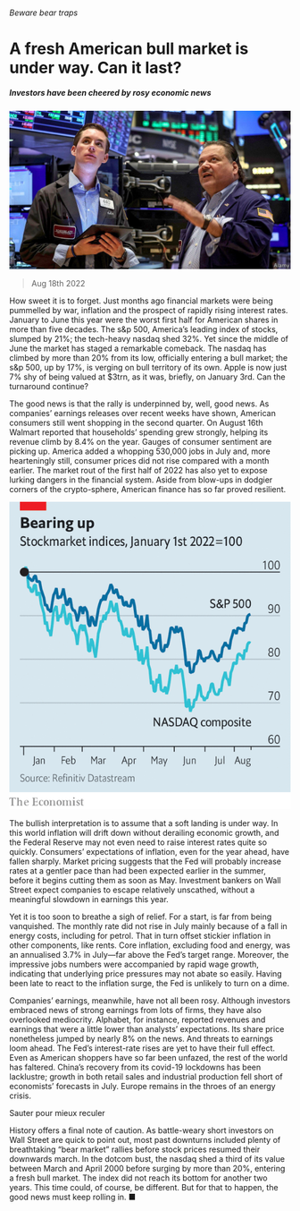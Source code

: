 ###### Beware bear traps

# A fresh American bull market is under way. Can it last? 

##### Investors have been cheered by rosy economic news 

![image](images/20220830_LDP501.jpg) 

> Aug 18th 2022 

How sweet it is to forget. Just months ago financial markets were being pummelled by war, inflation and the prospect of rapidly rising interest rates. January to June this year were the worst first half for American shares in more than five decades. The s&amp;p 500, America’s leading index of stocks, slumped by 21%; the tech-heavy nasdaq shed 32%. Yet since the middle of June the market has staged a remarkable comeback. The nasdaq has climbed by more than 20% from its low, officially entering a bull market; the s&amp;p 500, up by 17%, is verging on bull territory of its own. Apple is now just 7% shy of being valued at $3trn, as it was, briefly, on January 3rd. Can the turnaround continue? 

The good news is that the rally is underpinned by, well, good news. As companies’ earnings releases over recent weeks have shown, American consumers still went shopping in the second quarter. On August 16th Walmart reported that households’ spending grew strongly, helping its revenue climb by 8.4% on the year. Gauges of consumer sentiment are picking up. America added a whopping 530,000 jobs in July and, more hearteningly still, consumer prices did not rise compared with a month earlier. The market rout of the first half of 2022 has also yet to expose lurking dangers in the financial system. Aside from blow-ups in dodgier corners of the crypto-sphere, American finance has so far proved resilient. 

![image](images/20220820_LDC567.png) 


The bullish interpretation is to assume that a soft landing is under way. In this world inflation will drift down without derailing economic growth, and the Federal Reserve may not even need to raise interest rates quite so quickly. Consumers’ expectations of inflation, even for the year ahead, have fallen sharply. Market pricing suggests that the Fed will probably increase rates at a gentler pace than had been expected earlier in the summer, before it begins cutting them as soon as May. Investment bankers on Wall Street expect companies to escape relatively unscathed, without a meaningful slowdown in earnings this year.

Yet it is too soon to breathe a sigh of relief. For a start,  is far from being vanquished. The monthly rate did not rise in July mainly because of a fall in energy costs, including for petrol. That in turn offset stickier inflation in other components, like rents. Core inflation, excluding food and energy, was an annualised 3.7% in July—far above the Fed’s target range. Moreover, the impressive jobs numbers were accompanied by rapid wage growth, indicating that underlying price pressures may not abate so easily. Having been late to react to the inflation surge, the Fed is unlikely to turn on a dime. 

Companies’ earnings, meanwhile, have not all been rosy. Although investors embraced news of strong earnings from lots of firms, they have also overlooked mediocrity. Alphabet, for instance, reported revenues and earnings that were a little lower than analysts’ expectations. Its share price nonetheless jumped by nearly 8% on the news. And threats to earnings loom ahead. The Fed’s interest-rate rises are yet to have their full effect. Even as American shoppers have so far been unfazed, the rest of the world has faltered. China’s recovery from its covid-19 lockdowns has been lacklustre; growth in both retail sales and industrial production fell short of economists’ forecasts in July. Europe remains in the throes of an energy crisis. 

Sauter pour mieux reculer

History offers a final note of caution. As battle-weary short investors on Wall Street are quick to point out, most past  downturns included plenty of breathtaking “bear market” rallies before stock prices resumed their downwards march. In the dotcom bust, the nasdaq shed a third of its value between March and April 2000 before surging by more than 20%, entering a fresh bull market. The index did not reach its bottom for another two years. This time could, of course, be different. But for that to happen, the good news must keep rolling in. ■


